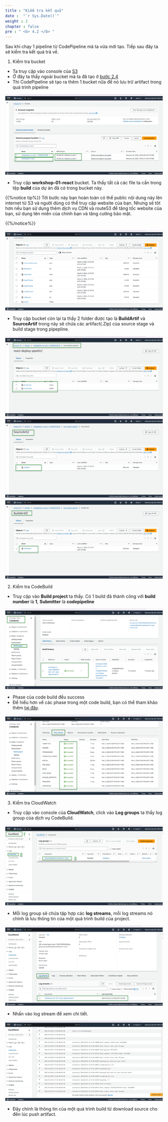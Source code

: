 ```yaml
---
title : "Kiểm tra kết quả"
date :  "`r Sys.Date()`" 
weight : 2 
chapter : false
pre : " <b> 4.2 </b> "
---
```


Sau khi chạy 1 pipeline từ CodePipeline mà ta vừa mới tạo. Tiếp sau đây ta sẽ kiểm tra kết quả trả về.

1. Kiểm tra bucket

- Ta truy cập vào console của [S3](https://s3.console.aws.amazon.com/s3/buckets)
- Ở đây ta thấy ngoài bucket mà ta đã tạo ở [bước 2.4](../../2-prerequiste/2.4-createS3/)
- Thì CodePipeline sẽ tạo ra thêm 1 bucket nữa để nó lưu trữ artifact trong quá trình pipeline

![IMAGE](/images/4-createCICD/4.2-checkResult/001-check.png)

- Truy cập **workshop-01-react** bucket. Ta thấy tất cả các file ta cần trong tệp **build** của dự án đã có trong bucket này. 

{{%notice tip%}}
Tới bước này bạn hoàn toàn có thể public nội dung này lên internet từ S3 và người dùng có thể truy cập website của bạn. Nhưng sẽ tôt hơn nếu bạn sử dụng thêm dịch vụ CDN và route53 để tăng tốc website của bạn, sử dụng tên miền của chính bạn và tăng cường bảo mật.

{{%/notice%}}

![IMAGE](/images/4-createCICD/4.2-checkResult/002-check.png)

- Truy cập bucket còn lại ta thấy 2 folder được tạo là **BuildArtif** và **SourceArtif** trong này sẽ chứa các artifact(.Zip) của source stage và build stage trong pipepline.

![IMAGE](/images/4-createCICD/4.2-checkResult/003-check.png)
![IMAGE](/images/4-createCICD/4.2-checkResult/004-check.png)
![IMAGE](/images/4-createCICD/4.2-checkResult/005-check.png)


2. Kiểm tra CodeBuild
- Truy cập vào **Build project** ta thấy. Có 1 build đã thành công với **build number** là **1**, **Submitter** là **codepipeline**

![IMAGE](/images/4-createCICD/4.2-checkResult/006-check.png)

- Phase của code build đều success
- Để hiểu hơn về các phase trong một code build, bạn có thể tham khảo thêm [tại đây](https://docs.aws.amazon.com/codebuild/latest/APIReference/API_BuildPhase.html).

![IMAGE](/images/4-createCICD/4.2-checkResult/007-check.png)

3. Kiểm tra CloudWatch
- Truy cập vào console của **CloudWatch**, click vào **Log groups** ta thấy log group của dịch vụ CodeBuild.

![IMAGE](/images/4-createCICD/4.2-checkResult/008-check.png)

- Mỗi log group sẽ chứa tập hợp các **log streams**, mỗi log streams nó chính là lưu thông tin của một quá trình build của project. 

![IMAGE](/images/4-createCICD/4.2-checkResult/009-check.png)

- Nhấn vào log stream để xem chi tiết.

![IMAGE](/images/4-createCICD/4.2-checkResult/010-check.png)

- Đây chính là thông tin của một quá trình build từ download source cho đến lúc push artifact.